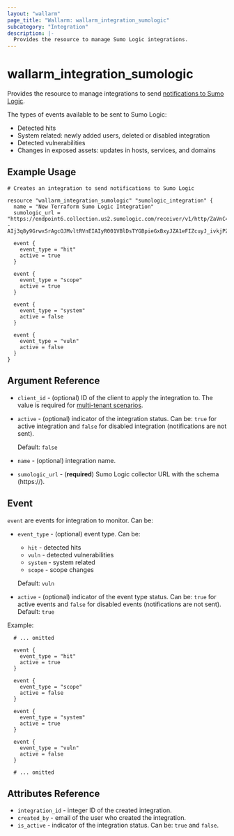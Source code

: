 ```yaml
---
layout: "wallarm"
page_title: "Wallarm: wallarm_integration_sumologic"
subcategory: "Integration"
description: |-
  Provides the resource to manage Sumo Logic integrations.
---
```


# wallarm_integration_sumologic

Provides the resource to manage integrations to send [notifications to Sumo Logic][1].

The types of events available to be sent to Sumo Logic:
- Detected hits
- System related: newly added users, deleted or disabled integration
- Detected vulnerabilities
- Changes in exposed assets: updates in hosts, services, and domains

## Example Usage

```hcl
# Creates an integration to send notifications to Sumo Logic

resource "wallarm_integration_sumologic" "sumologic_integration" {
  name = "New Terraform Sumo Logic Integration"
  sumologic_url = "https://endpoint6.collection.us2.sumologic.com/receiver/v1/http/ZaVnC4dhaV123gN3o--AIj3q8y9GrwxSrAgcOJMvltRVnEIAIyR001VBlDsTYGBpieGxBxyJZA1eFIZcuyJ_ivkjPZ6Ynl8x3kLBJi4arZ479cD8ePJsqA=="

  event {
    event_type = "hit"
    active = true
  }

  event {
    event_type = "scope"
    active = true
  }

  event {
    event_type = "system"
    active = false
  }
  
  event {
    event_type = "vuln"
    active = false
  }
}
```


## Argument Reference

* `client_id` - (optional) ID of the client to apply the integration to. The value is required for [multi-tenant scenarios][2].
* `active` - (optional) indicator of the integration status. Can be: `true` for active integration and `false` for disabled integration (notifications are not sent).

  Default: `false`
* `name` - (optional) integration name.
* `sumologic_url` - (**required**) Sumo Logic collector URL with the schema (https://).

## Event

`event` are events for integration to monitor. Can be:

* `event_type` - (optional) event type. Can be:
  - `hit` - detected hits
  - `vuln` - detected vulnerabilities
  - `system` - system related
  - `scope` - scope changes

  Default: `vuln`
* `active` - (optional) indicator of the event type status. Can be: `true` for active events and `false` for disabled events (notifications are not sent). 
Default: `true`


Example:

```hcl
  # ... omitted

  event {
    event_type = "hit"
    active = true
  }

  event {
    event_type = "scope"
    active = false
  }

  event {
    event_type = "system"
    active = true
  }
  
  event {
    event_type = "vuln"
    active = false
  }

  # ... omitted
```

## Attributes Reference

* `integration_id` - integer ID of the created integration.
* `created_by` - email of the user who created the integration.
* `is_active` - indicator of the integration status. Can be: `true` and `false`.

[1]: https://docs.wallarm.com/user-guides/settings/integrations/sumologic/
[2]: https://docs.wallarm.com/installation/multi-tenant/overview/
